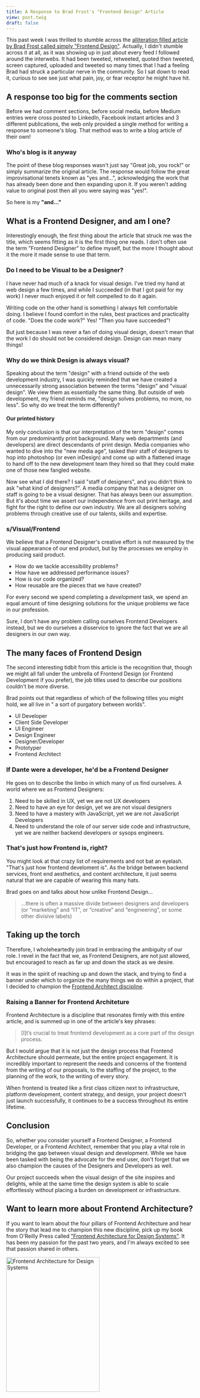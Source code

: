 ```yaml
---
title: A Response to Brad Frost's "Frontend Design" Article
view: post.twig
draft: false
---
```



This past week I was thrilled to stumble across the [alliteration filled article by Brad Frost called simply "Frontend Design"](http://bradfrost.com/blog/post/frontend-design/). Actually, I didn't stumble across it at all, as it was showing up in just about every feed I followed around the interwebs. It had been tweeted, retweeted, quoted then tweeted, screen captured, uploaded and tweeted so many times that I had a feeling Brad had struck a particular nerve in the community. So I sat down to read it, curious to see see just what pain, joy, or fear receptor he might have hit.

## A response too big for the comments section

Before we had comment sections, before social media, before Medium entries were cross posted to LinkedIn, Facebook instant articles and 3 different publications, the web only provided a single method for writing a response to someone's blog. That method was to write a blog article of their own!

### Who's blog is it anyway

The point of these blog responses wasn't just say "Great job, you rock!" or simply summarize the original article. The response would follow the great improvisational tenets known as "yes and...", acknowledging the work that has already been done and then expanding upon it. If you weren't adding value to original post then all you were saying was "yes!".

So here is my __"and..."__

## What is a Frontend Designer, and am I one?

Interestingly enough, the first thing about the article that struck me was the title, which seems fitting as it is the first thing one reads. I don't often use the term "Frontend Designer" to define myself, but the more I thought about it the more it made sense to use that term.

### Do I need to be Visual to be a Designer?

I have never had much of a knack for visual design. I've tried my hand at web design a few times, and while I succeeded (in that I got paid for my work) I never much enjoyed it or felt compelled to do it again.

Writing code on the other hand is something I always felt comfortable doing. I believe I found comfort in the rules, best practices and practicality of code. "Does the code work?" Yes! "Then you have succeeded"!

But just because I was never a fan of doing visual design, doesn't mean that the work I do should not be considered design. Design can mean many things!

### Why do we think Design is always visual?

Speaking about the term "design" with a friend outside of the web development industry, I was quickly reminded that we have created a unnecessarily strong association between the terms "design" and "visual design". We view them as essentially the same thing. But outside of web development, my friend reminds me, "design solves problems, no more, no less". So why do we treat the term differently?

#### Our printed history

My only conclusion is that our interpretation of the term "design" comes from our predominantly print background. Many web departments (and developers) are direct descendants of print design. Media companies who wanted to dive into the "new media age", tasked their staff of designers to hop into photoshop (or even inDesign) and come up with a flattened image to hand off to the new development team they hired so that they could make one of those new fangled website.

Now see what I did there? I said "staff of designers", and you didn't think to ask "what kind of designers?". A media company that has a designer on staff is going to be a visual designer. That has always been our assumption. But it's about time we assert our independence from out print heritage, and fight for the right to define our own industry. We are all designers solving problems through creative use of our talents, skills and expertise.

### s/Visual/Frontend

We believe that a Frontend Designer's creative effort is not measured by the visual appearance of our end product, but by the processes we employ in producing said product.

- How do we tackle accessibility problems?
- How have we addressed performance issues?
- How is our code organized?
- How reusable are the pieces that we have created?

For every second we spend completing a _development_ task, we spend an equal amount of time designing solutions for the unique problems we face in our profession.

Sure, I don't have any problem calling ourselves Frontend Developers instead, but we do ourselves a disservice to ignore the fact that we are all designers in our own way.

## The many faces of Frontend Design

The second interesting tidbit from this article is the recognition that, though we might all fall under the umbrella of Frontend Design (or Frontend Development if you prefer), the job titles used to describe our positions couldn't be more diverse.

Brad points out that regardless of which of the following titles you might hold, we all live in " a sort of purgatory between worlds".

- UI Developer
- Client Side Developer
- UI Engineer
- Design Engineer
- Designer/Developer
- Prototyper
- Frontend Architect

### If Dante were a developer, he'd be a Frontend Designer

He goes on to describe the limbo in which many of us find ourselves. A world where we as Frontend Designers:

1. Need to be skilled in UX, yet we are not UX developers
2. Need to have an eye for design, yet we are not visual designers
3. Need to have a mastery with JavaScript, yet we are not JavaScript Developers
4. Need to understand the role of our server side code and infrastructure, yet we are neither backend developers or sysops engineers.

### That's just how Frontend is, right?

You might look at that crazy list of requirements and not bat an eyelash. "That's just how frontend develoment is". As the bridge between backend services, front end aesthetics, and content architecture, it just seems natural that we are capable of wearing this many hats.

Brad goes on and talks about how unlike Frontend Design...

> ...there is often a massive divide between designers and developers (or “marketing” and “IT”, or “creative” and “engineering”, or some other divisive labels)

## Taking up the torch

Therefore, I wholeheartedly join brad in embracing the ambiguity of our role. I revel in the fact that we, as Frontend Designers, are not just allowed, but encouraged to reach as far up and down the stack as we desire.

It was in the spirit of reaching up and down the stack, and trying to find a banner under which to organize the many things we do within a project, that I decided to champion the [Frontend Architect discipline](https://github.com/micahgodbolt/front-end-architecture).

### Raising a Banner for Frontend Architeture

Frontend Architecture is a discipline that resonates firmly with this entire article, and is summed up in one of the article's key phrases:

> [I]t’s crucial to treat frontend development as a core part of the design process.

But I would argue that it is not just the design process that Frontend Architecture should permeate, but the entire project engagement. It is incredibly important to represent the needs and concerns of the frontend from the writing of our proposals, to the staffing of the project, to the planning of the work, to the writing of every story.

When frontend is treated like a first class citizen next to infrastructure, platform development, content strategy, and design, your project doesn't just launch successfully, it continues to be a success throughout its entire lifetime.

## Conclusion

So, whether you consider yourself a Frontend Designer, a Frontend Developer, or a Frontend Architect, remember that you play a vital role in bridging the gap between visual design and development. While we have been tasked with being the advocate for the end user, don't forget that we also champion the causes of the Designers and Developers as well.

Our project succeeds when the visual design of the site inspires and delights, while at the same time the design system is able to scale effortlessly without placing a burden on development or infrastructure.

## Want to learn more about Frontend Architecture?

If you want to learn about the four pillars of Frontend Architecture and hear the story that lead me to champion this new discipline, pick up my book from O'Reilly Press called ["Frontend Architecture for Design Systems"](http://bit.ly/feabook). It has been my passion for the past two years, and I'm always excited to see that passion shared in others.


<a href="http://bit.ly/feabook"><img height="360" width="250" src="/assets/img/feacover.png" alt="Frontend Architecture for Design Systems"></a>

